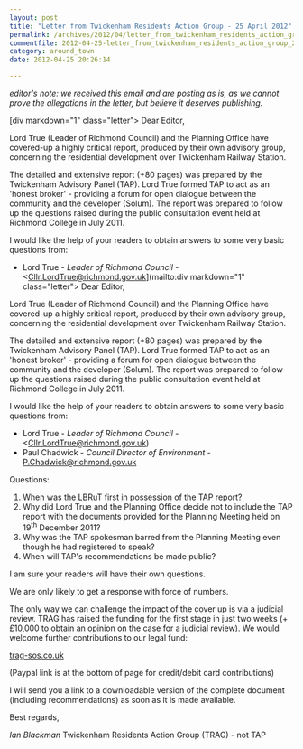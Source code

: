 ```yaml
---
layout: post
title: "Letter from Twickenham Residents Action Group - 25 April 2012"
permalink: /archives/2012/04/letter_from_twickenham_residents_action_group_25_a.html
commentfile: 2012-04-25-letter_from_twickenham_residents_action_group_25_a
category: around_town
date: 2012-04-25 20:26:14

---
```


*editor's note: we received this email and are posting as is, as we cannot prove the allegations in the letter, but believe it deserves publishing.*

[div markdown="1" class="letter">
Dear Editor,

Lord True (Leader of Richmond Council) and the Planning Office have covered-up a highly critical report, produced by their own advisory group, concerning the residential development over Twickenham Railway Station.

The detailed and extensive report (+80 pages) was prepared by the Twickenham Advisory Panel (TAP). Lord True formed TAP to act as an 'honest broker' - providing a forum for open dialogue between the community and the developer (Solum). The report was prepared to follow up the questions raised during the public consultation event held at Richmond College in July 2011.

I would like the help of your readers to obtain answers to some very basic questions from:

-   Lord True - *Leader of Richmond Council* - <Cllr.LordTrue@richmond.gov.uk](mailto:div markdown="1" class="letter">
Dear Editor,

Lord True (Leader of Richmond Council) and the Planning Office have covered-up a highly critical report, produced by their own advisory group, concerning the residential development over Twickenham Railway Station.

The detailed and extensive report (+80 pages) was prepared by the Twickenham Advisory Panel (TAP). Lord True formed TAP to act as an 'honest broker' - providing a forum for open dialogue between the community and the developer (Solum). The report was prepared to follow up the questions raised during the public consultation event held at Richmond College in July 2011.

I would like the help of your readers to obtain answers to some very basic questions from:

-   Lord True - *Leader of Richmond Council* - <Cllr.LordTrue@richmond.gov.uk)
-   Paul Chadwick - *Council Director of Environment* - [P.Chadwick@richmond.gov.uk](mailto:P.Chadwick@richmond.gov.uk)

Questions:

1.  When was the LBRuT first in possession of the TAP report?
2.  Why did Lord True and the Planning Office decide not to include the TAP report with the documents provided for the Planning Meeting held on 19<sup>th</sup> December 2011?
3.  Why was the TAP spokesman barred from the Planning Meeting even though he had registered to speak?
4.  When will TAP's recommendations be made public?

I am sure your readers will have their own questions.

We are only likely to get a response with force of numbers.

The only way we can challenge the impact of the cover up is via a judicial review. TRAG has raised the funding for the first stage in just two weeks (+£10,000 to obtain an opinion on the case for a judicial review). We would welcome further contributions to our legal fund:

[trag-sos.co.uk](http://trag-sos.co.uk/)

(Paypal link is at the bottom of page for credit/debit card contributions)

I will send you a link to a downloadable version of the complete document (including recommendations) as soon as it is made available.

Best regards,

*Ian Blackman*
Twickenham Residents Action Group (TRAG) - not TAP

</div>
